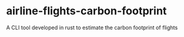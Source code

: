 # airline-flights-carbon-footprint
A CLI tool developed in rust to estimate the carbon footprint of flights
